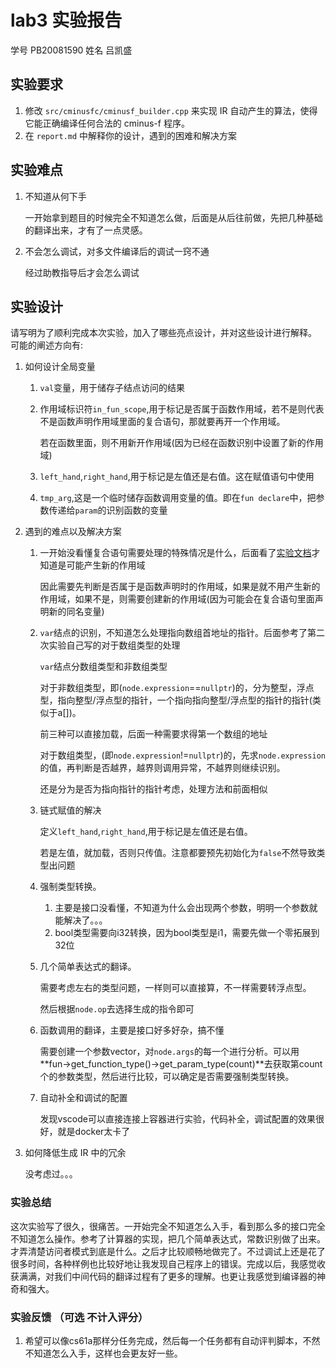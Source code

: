 # lab3 实验报告
学号 PB20081590 姓名 吕凯盛

## 实验要求

1. 修改 `src/cminusfc/cminusf_builder.cpp` 来实现 IR 自动产生的算法，使得它能正确编译任何合法的 cminus-f 程序。
2. 在 `report.md` 中解释你的设计，遇到的困难和解决方案

## 实验难点

1. 不知道从何下手

   一开始拿到题目的时候完全不知道怎么做，后面是从后往前做，先把几种基础的翻译出来，才有了一点灵感。

2. 不会怎么调试，对多文件编译后的调试一窍不通

   经过助教指导后才会怎么调试

## 实验设计

请写明为了顺利完成本次实验，加入了哪些亮点设计，并对这些设计进行解释。
可能的阐述方向有:

1. 如何设计全局变量

   1. `val`变量，用于储存子结点访问的结果

   2. 作用域标识符`in_fun_scope`,用于标记是否属于函数作用域，若不是则代表不是函数声明作用域里面的复合语句，那就要再开一个作用域。

      若在函数里面，则不用新开作用域(因为已经在函数识别中设置了新的作用域)

   3. `left_hand`,`right_hand`,用于标记是左值还是右值。这在赋值语句中使用

   4. `tmp_arg`,这是一个临时储存函数调用变量的值。即在`fun declare`中，把参数传递给`param`的识别函数的变量

2. 遇到的难点以及解决方案

   1. 一开始没看懂复合语句需要处理的特殊情况是什么，后面看了[实验文档](../../Documentations/common/cminusf.md)才知道是可能产生新的作用域

      因此需要先判断是否属于是函数声明时的作用域，如果是就不用产生新的作用域，如果不是，则需要创建新的作用域(因为可能会在复合语句里面声明新的同名变量)

   2. `var`结点的识别，不知道怎么处理指向数组首地址的指针。后面参考了第二次实验自己写的对于数组类型的处理

      `var`结点分数组类型和非数组类型

      对于非数组类型，即(`node.expression`==`nullptr`)的，分为整型，浮点型，指向整型/浮点型的指针，一个指向指向整型/浮点型的指针的指针(类似于a[])。

      前三种可以直接加载，后面一种需要求得第一个数组的地址

      对于数组类型，(即`node.expression`!=`nullptr`)的，先求`node.expression`的值，再判断是否越界，越界则调用异常，不越界则继续识别。

      还是分为是否为指向指针的指针考虑，处理方法和前面相似

   3. 链式赋值的解决

      定义`left_hand`,`right_hand`,用于标记是左值还是右值。

      若是左值，就加载，否则只传值。注意都要预先初始化为`false`不然导致类型出问题

   4. 强制类型转换。

      1. 主要是接口没看懂，不知道为什么会出现两个参数，明明一个参数就能解决了。。。
      2. bool类型需要向i32转换，因为bool类型是i1，需要先做一个零拓展到32位

   5. 几个简单表达式的翻译。

      需要考虑左右的类型问题，一样则可以直接算，不一样需要转浮点型。

      然后根据`node.op`去选择生成的指令即可

   6. 函数调用的翻译，主要是接口好多好杂，搞不懂

      需要创建一个参数vector，对`node.args`的每一个进行分析。可以用**fun->get_function_type()->get_param_type(count)**去获取第count个的参数类型，然后进行比较，可以确定是否需要强制类型转换。

   7. 自动补全和调试的配置

      发现vscode可以直接连接上容器进行实验，代码补全，调试配置的效果很好，就是docker太卡了

3. 如何降低生成 IR 中的冗余

   没考虑过。。。

### 实验总结

​		这次实验写了很久，很痛苦。一开始完全不知道怎么入手，看到那么多的接口完全不知道怎么操作。参考了计算器的实现，把几个简单表达式，常数识别做了出来。才弄清楚访问者模式到底是什么。之后才比较顺畅地做完了。不过调试上还是花了很多时间，各种样例也比较好地让我发现自己程序上的错误。完成以后，我感觉收获满满，对我们中间代码的翻译过程有了更多的理解。也更让我感觉到编译器的神奇和强大。

### 实验反馈 （可选 不计入评分）

1. 希望可以像cs61a那样分任务完成，然后每一个任务都有自动评判脚本，不然不知道怎么入手，这样也会更友好一些。

